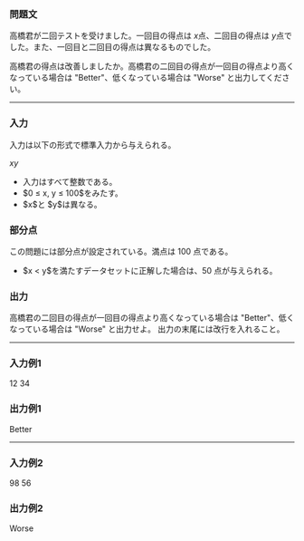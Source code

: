 
<div>

<span>

<span>

<section>

### **問題文**
高橋君が二回テストを受けました。一回目の得点は $x$点、二回目の得点は $y$点でした。また、一回目と二回目の得点は異なるものでした。




高橋君の得点は改善しましたか。高橋君の二回目の得点が一回目の得点より高くなっている場合は "Better"、低くなっている場合は "Worse" と出力してください。

</section>

---

<div>

<section>

### **入力**

<p>
入力は以下の形式で標準入力から与えられる。
</p>

<div>

$x$$y$
</div>

<ul>

<li>
入力はすべて整数である。
</li>

<li>
$0 ≤ x, y ≤ 100$をみたす。
</li>

<li>
$x$と $y$は異なる。
</li>

</ul>

</section>

<section>

### **部分点**
この問題には部分点が設定されている。満点は 100 点である。

<ul>

<li>
$x < y$を満たすデータセットに正解した場合は、50 点が与えられる。
</li>

</ul>

</section>

<section>

### **出力**

<p>
高橋君の二回目の得点が一回目の得点より高くなっている場合は "Better"、低くなっている場合は "Worse" と出力せよ。
出力の末尾には改行を入れること。
</p>

</section>

</div>

---

<section>

### **入力例1**

<div>

12 34

</div>

</section>

<section>

### **出力例1**

<div>

Better

</div>

</section>

---

<section>

### **入力例2**

<div>

98 56

</div>

</section>

<section>

### **出力例2**

<div>

Worse

</div>

</section>

</span>

</span>

</div>
